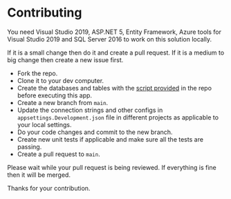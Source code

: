 # Contributing

You need Visual Studio 2019, ASP.NET 5, Entity Framework, Azure tools for Visual Studio 2019 
and SQL Server 2016 to work on this solution locally. 

If it is a small change then do it and create a pull request. If it is a medium to big change
then create a new issue first.

- Fork the repo.
- Clone it to your dev computer.
- Create the databases and tables with the
[script provided](https://github.com/Arnab-Developer/MedicalSystem/tree/main/DatabaseScripts) 
in the repo before executing this app.
- Create a new branch from `main`.
- Update the connection strings and other configs in `appsettings.Development.json` file in 
different projects as applicable to your local settings.
- Do your code changes and commit to the new branch.
- Create new unit tests if applicable and make sure all the tests are passing.
- Create a pull request to `main`.

Please wait while your pull request is being reviewed. If everything is fine then it will be
merged. 

Thanks for your contribution.

